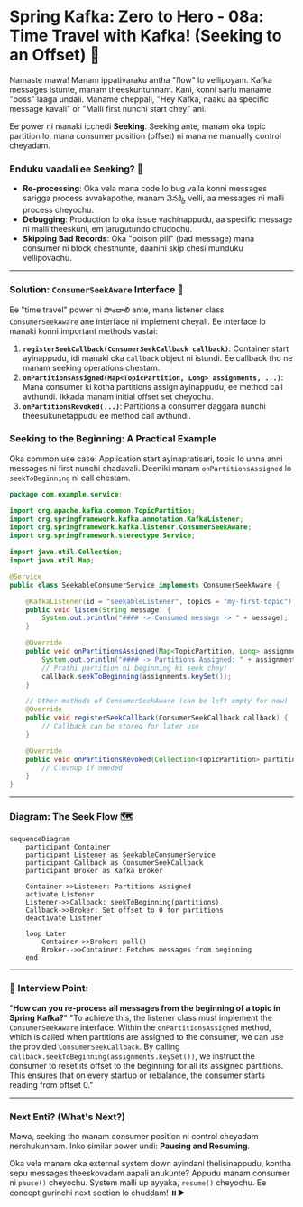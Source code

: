 # Spring Kafka: Zero to Hero - 08a: Time Travel with Kafka! (Seeking to an Offset) 🎯

Namaste mawa! Manam ippativaraku antha "flow" lo vellipoyam. Kafka messages istunte, manam theeskuntunnam. Kani, konni sarlu maname "boss" laaga undali. Maname cheppali, "Hey Kafka, naaku aa specific message kavali" or "Malli first nunchi start chey" ani.

Ee power ni manaki icchedi **Seeking**. Seeking ante, manam oka topic partition lo, mana consumer position (offset) ni maname manually control cheyadam.

### Enduku vaadali ee Seeking? 🤔
*   **Re-processing**: Oka vela mana code lo bug valla konni messages sarigga process avvakapothe, manam వెనక్కి velli, aa messages ni malli process cheyochu.
*   **Debugging**: Production lo oka issue vachinappudu, aa specific message ni malli theeskuni, em jarugutundo chudochu.
*   **Skipping Bad Records**: Oka "poison pill" (bad message) mana consumer ni block chesthunte, daanini skip chesi munduku vellipovachu.

---

### Solution: `ConsumerSeekAware` Interface 🦸

Ee "time travel" power ni పొందాలి ante, mana listener class `ConsumerSeekAware` ane interface ni implement cheyali. Ee interface lo manaki konni important methods vastai:

1.  **`registerSeekCallback(ConsumerSeekCallback callback)`**: Container start ayinappudu, idi manaki oka `callback` object ni istundi. Ee callback tho ne manam seeking operations chestam.
2.  **`onPartitionsAssigned(Map<TopicPartition, Long> assignments, ...)`**: Mana consumer ki kotha partitions assign ayinappudu, ee method call avthundi. Ikkada manam initial offset set cheyochu.
3.  **`onPartitionsRevoked(...)`**: Partitions a consumer daggara nunchi theesukunetappudu ee method call avthundi.

### Seeking to the Beginning: A Practical Example

Oka common use case: Application start ayinapratisari, topic lo unna anni messages ni first nunchi chadavali. Deeniki manam `onPartitionsAssigned` lo `seekToBeginning` ni call chestam.

```java
package com.example.service;

import org.apache.kafka.common.TopicPartition;
import org.springframework.kafka.annotation.KafkaListener;
import org.springframework.kafka.listener.ConsumerSeekAware;
import org.springframework.stereotype.Service;

import java.util.Collection;
import java.util.Map;

@Service
public class SeekableConsumerService implements ConsumerSeekAware {

    @KafkaListener(id = "seekableListener", topics = "my-first-topic")
    public void listen(String message) {
        System.out.println("#### -> Consumed message -> " + message);
    }

    @Override
    public void onPartitionsAssigned(Map<TopicPartition, Long> assignments, ConsumerSeekCallback callback) {
        System.out.println("#### -> Partitions Assigned: " + assignments.keySet());
        // Prathi partition ni beginning ki seek chey!
        callback.seekToBeginning(assignments.keySet());
    }

    // Other methods of ConsumerSeekAware (can be left empty for now)
    @Override
    public void registerSeekCallback(ConsumerSeekCallback callback) {
        // Callback can be stored for later use
    }

    @Override
    public void onPartitionsRevoked(Collection<TopicPartition> partitions) {
        // Cleanup if needed
    }
}
```

---

### Diagram: The Seek Flow 🗺️

```mermaid
sequenceDiagram
    participant Container
    participant Listener as SeekableConsumerService
    participant Callback as ConsumerSeekCallback
    participant Broker as Kafka Broker

    Container->>Listener: Partitions Assigned
    activate Listener
    Listener->>Callback: seekToBeginning(partitions)
    Callback->>Broker: Set offset to 0 for partitions
    deactivate Listener

    loop Later
        Container->>Broker: poll()
        Broker-->>Container: Fetches messages from beginning
    end
```

---

### 📝 Interview Point:

"**How can you re-process all messages from the beginning of a topic in Spring Kafka?**"
"To achieve this, the listener class must implement the `ConsumerSeekAware` interface. Within the `onPartitionsAssigned` method, which is called when partitions are assigned to the consumer, we can use the provided `ConsumerSeekCallback`. By calling `callback.seekToBeginning(assignments.keySet())`, we instruct the consumer to reset its offset to the beginning for all its assigned partitions. This ensures that on every startup or rebalance, the consumer starts reading from offset 0."

---

### Next Enti? (What's Next?)

Mawa, seeking tho manam consumer position ni control cheyadam nerchukunnam. Inko similar power undi: **Pausing and Resuming**.

Oka vela manam oka external system down ayindani thelisinappudu, kontha sepu messages theeskovadam aapali anukunte? Appudu manam consumer ni `pause()` cheyochu. System malli up ayyaka, `resume()` cheyochu. Ee concept gurinchi next section lo chuddam! ⏸️▶️